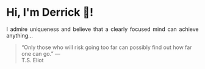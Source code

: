 # Hi, I'm Derrick 👋!
<p align="justify">I admire uniqueness and believe that a clearly focused mind can achieve anything...</p> 
<!-- #quote-start -->
<blockquote>&ldquo;Only those who will risk going too far can possibly find out how far one can go.&rdquo; &mdash; <footer>T.S. Eliot</footer></blockquote>
<!-- #quote-end -->
